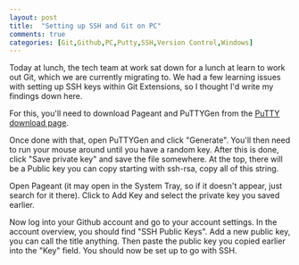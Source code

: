 ```yaml
---
layout: post
title:  "Setting up SSH and Git on PC"
comments: true
categories: [Git,Github,PC,Putty,SSH,Version Control,Windows]
---
```


Today at lunch, the tech team at work sat down for a lunch at learn to work out Git, which we are currently migrating to. We had a few learning issues with setting up SSH keys within Git Extensions, so I thought I'd write my findings down here.

For this, you'll need to download Pageant and PuTTYGen from the [PuTTY download page](http://www.chiark.greenend.org.uk/~sgtatham/putty/download.html).

Once done with that, open PuTTYGen and click "Generate". You'll then need to run your mouse around until you have a random key. After this is done, click "Save private key" and save the file somewhere. At the top, there will be a Public key you can copy starting with ssh-rsa, copy all of this string.

Open Pageant (it may open in the System Tray, so if it doesn't appear, just search for it there). Click to Add Key and select the private key you saved earlier.

Now log into your Github account and go to your account settings. In the account overview, you should find "SSH Public Keys". Add a new public key, you can call the title anything. Then paste the public key you copied earlier into the "Key" field. You should now be set up to go with SSH.
